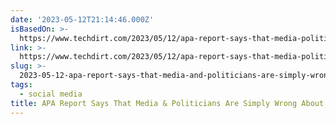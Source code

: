```yaml
---
date: '2023-05-12T21:14:46.000Z'
isBasedOn: >-
  https://www.techdirt.com/2023/05/12/apa-report-says-that-media-politicians-are-simply-wrong-about-kids-social-media-media-then-lies-about-report/
link: >-
  https://www.techdirt.com/2023/05/12/apa-report-says-that-media-politicians-are-simply-wrong-about-kids-social-media-media-then-lies-about-report/
slug: >-
  2023-05-12-apa-report-says-that-media-and-politicians-are-simply-wrong-about-kids-and-soci
tags:
  - social media
title: APA Report Says That Media & Politicians Are Simply Wrong About Kids & Soci
---
```


